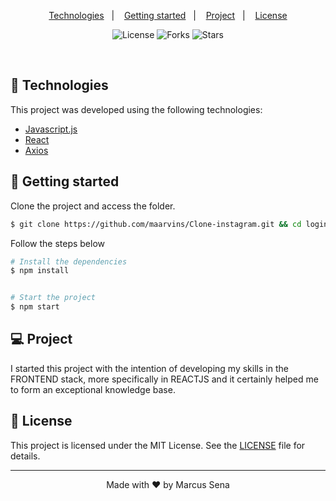 

<p align="center">
  <a href="#-technologies">Technologies</a>&nbsp;&nbsp;&nbsp;|&nbsp;&nbsp;&nbsp;
  <a href="#-layout">Getting started</a>&nbsp;&nbsp;&nbsp;|&nbsp;&nbsp;&nbsp;
  <a href="#-project">Project</a>&nbsp;&nbsp;&nbsp;|&nbsp;&nbsp;&nbsp;
  <a href="#-license">License</a>
</p>

<p align="center">
  <img  src="https://img.shields.io/static/v1?label=license&message=MIT&color=5965E0&labelColor=121214" alt="License">
  
  <img src="https://img.shields.io/github/forks/maarvins/Clone-instagram?label=forks&message=MIT&color=5965E0&labelColor=121214" alt="Forks">     

  <img src="https://img.shields.io/github/stars/maarvins/Clone-instagram?label=stars&message=MIT&color=5965E0&labelColor=121214" alt="Stars">
</p>

<br>



## 🧪 Technologies

This project was developed using the following technologies:

- [Javascript.js](https://www.javascript.com/)
- [React](https://reactjs.org)
- [Axios](https://axios-http.com/docs/intro)


## 🚀 Getting started

Clone the project and access the folder.

```bash
$ git clone https://github.com/maarvins/Clone-instagram.git && cd login-instagram
```

Follow the steps below
```bash
# Install the dependencies
$ npm install


# Start the project
$ npm start
```

## 💻 Project

I started this project with the intention of developing my skills in the FRONTEND stack, more specifically in REACTJS and it certainly helped me to form an exceptional knowledge base.


## 📝 License

This project is licensed under the MIT License. See the [LICENSE](LICENSE.md) file for details.


---

<p align="center">Made with ❤️ by Marcus Sena</p>
